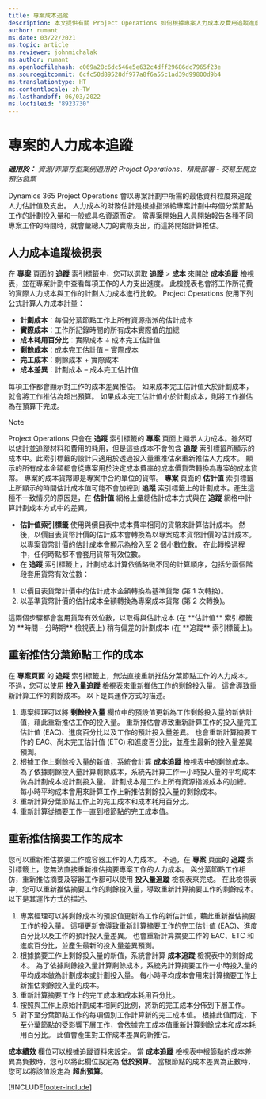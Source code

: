 ```yaml
---
title: 專案成本追蹤
description: 本文提供有關 Project Operations 如何根據專案人力成本及費用追蹤進度的相關資訊。
author: rumant
ms.date: 03/22/2021
ms.topic: article
ms.reviewer: johnmichalak
ms.author: rumant
ms.openlocfilehash: c069a28c6dc546e5e632c4dff29686dc7965f23e
ms.sourcegitcommit: 6cfc50d89528df977a8f6a55c1ad39d99800d9b4
ms.translationtype: HT
ms.contentlocale: zh-TW
ms.lasthandoff: 06/03/2022
ms.locfileid: "8923730"
---
```

# <a name="labor-cost-tracking-on-projects"></a>專案的人力成本追蹤

_**適用於：** 資源/非庫存型案例適用的 Project Operations、精簡部署 - 交易至開立預估發票_

Dynamics 365 Project Operations 會以專案計劃中所需的最低資料粒度來追蹤人力估計值及支出。 人力成本的財務估計是根據指派給專案計劃中每個分葉節點工作的計劃投入量和一般或具名資源而定。 當專案開始且人員開始報告各種不同專案工作的時間時，就會彙總人力的實際支出，而這將開始計算推估。

## <a name="labor-cost-tracking-view"></a>人力成本追蹤檢視表

在 **專案** 頁面的 **追蹤** 索引標籤中，您可以選取 **追蹤** > **成本** 來開啟 **成本追蹤** 檢視表，並在專案計劃中查看每項工作的人力支出進度。 此檢視表也會將工作所花費的實際人力成本與工作的計劃人力成本進行比較。 Project Operations 使用下列公式計算人力成本計量：

- **計劃成本**：每個分葉節點工作上所有資源指派的估計成本
- **實際成本**：工作所記錄時間的所有成本實際值的加總
- **成本耗用百分比**：實際成本 ÷ 成本完工估計值
- **剩餘成本**：成本完工估計值 – 實際成本
- **完工成本**：剩餘成本 + 實際成本
- **成本差異**：計劃成本 – 成本完工估計值

每項工作都會顯示對工作的成本差異推估。 如果成本完工估計值大於計劃成本，就會將工作推估為超出預算。 如果成本完工估計值小於計劃成本，則將工作推估為在預算下完成。

>[!NOTE]
> Project Operations 只會在 **追蹤** 索引標籤的 **專案** 頁面上顯示人力成本。雖然可以估計並追蹤材料和費用的耗用，但是這些成本不會包含 **追蹤** 索引標籤所顯示的成本中。此索引標籤的設計只適用於透過投入量重推估來重新推估人力成本。
顯示的所有成本金額都會從專案用於決定成本費率的成本價貨幣轉換為專案的成本貨幣。 專案的成本貨幣即是專案中合約單位的貨幣。 **專案** 頁面的 **估計值** 索引標籤上所顯示的時間估計成本值可能不會加總到 **追蹤** 索引標籤上的計劃成本。產生這種不一致情况的原因是，在 **估計值** 網格上彙總估計成本方式與在 **追蹤** 網格中計算計劃成本方式中的差異。 
>
> - **估計值索引標籤** 使用與價目表中成本費率相同的貨幣來計算估計成本。 然後，以價目表貨幣計價的估計成本會轉換為以專案成本貨幣計價的估計成本。 以專案貨幣計價的估計成本會顯示為捨入至 2 個小數位數。 在此轉換過程中，任何時點都不會套用貨幣有效位數。 
> - 在 **追蹤** 索引標籤上，計劃成本計算依循略微不同的計算順序，包括分兩個階段套用貨幣有效位數： 
   ><ol>
   ><li>以價目表貨幣計價中的估計成本金額轉換為基準貨幣 (第 1 次轉換)。</li>
   ><li>以基準貨幣計價的估計成本金額轉換為專案成本貨幣 (第 2 次轉換)。 </li>
   ></ol>
   >這兩個步驟都會套用貨幣有效位數，以取得與估計成本 (在 **估計值** 索引標籤的 **時間 - 分時期** 檢視表上) 稍有偏差的計劃成本 (在 **追蹤** 索引標籤上)。 
   
## <a name="reprojecting-costs-on-leaf-node-tasks"></a>重新推估分葉節點工作的成本

在 **專案頁面** 的 **追蹤** 索引標籤上，無法直接重新推估分葉節點工作的人力成本。 不過，您可以使用 **投入量追蹤** 檢視表來重新推估工作的剩餘投入量。 這會導致重新計算工作的剩餘成本。 以下是其運作方式的描述。

1. 專案經理可以將 **剩餘投入量** 欄位中的預設值更新為工作剩餘投入量的新估計值，藉此重新推估工作的投入量。 重新推估會導致重新計算工作的投入量完工估計值 (EAC)、進度百分比以及工作的預計投入量差異。 也會重新計算摘要工作的 EAC、尚未完工估計值 (ETC) 和進度百分比，並產生最新的投入量差異預測。
2. 根據工作上剩餘投入量的新值，系統會計算 **成本追蹤** 檢視表中的剩餘成本。 為了依據剩餘投入量計算剩餘成本，系統先計算工作一小時投入量的平均成本做為計劃成本或計劃投入量。 計劃成本是工作上所有資源指派成本的加總。 每小時平均成本會用來計算工作上新推估剩餘投入量的剩餘成本。
3. 重新計算分葉節點工作上的完工成本和成本耗用百分比。
4. 重新計算從摘要工作一直到根節點的完工成本值。

## <a name="reprojecting-costs-on-summary-tasks"></a>重新推估摘要工作的成本

您可以重新推估摘要工作或容器工作的人力成本。 不過，在 **專案** 頁面的 **追蹤** 索引標籤上，您無法直接重新推估摘要專案工作的人力成本。 與分葉節點工作相仿，重新推估摘要及容器工作都可以使用 **投入量追蹤** 檢視表來完成。 在此檢視表中，您可以重新推估摘要工作的剩餘投入量，導致重新計算摘要工作的剩餘成本。 以下是其運作方式的描述。

1. 專案經理可以將剩餘成本的預設值更新為工作的新估計值，藉此重新推估摘要工作的投入量。 這項更新會導致重新計算摘要工作的完工估計值 (EAC)、進度百分比以及工作的預計投入量差異。 也會重新計算摘要工作的 EAC、ETC 和進度百分比，並產生最新的投入量差異預測。
2. 根據摘要工作上剩餘投入量的新值，系統會計算 **成本追蹤** 檢視表中的剩餘成本。 為了依據剩餘投入量計算剩餘成本，系統先計算摘要工作一小時投入量的平均成本做為計劃成本或計劃投入量。 每小時平均成本會用來計算摘要工作上新推估剩餘投入量的成本。
3. 重新計算摘要工作上的完工成本和成本耗用百分比。
4. 按照與工作上原始計劃成本相同的比例，將新的完工成本分佈到下層工作。
5. 對下至分葉節點工作的每項個別工作計算新的完工成本值。 根據此值而定，下至分葉節點的受影響下層工作，會依據完工成本值重新計算剩餘成本和成本耗用百分比。 此值會產生對工作成本差異的新推估。 


**成本績效** 欄位可以根據追蹤資料來設定。 當 **成本追蹤** 檢視表中根節點的成本差異為負數時，您可以將此欄位設定為 **低於預算**。 當根節點的成本差異為正數時，您可以將該值設定為 **超出預算**。


[!INCLUDE[footer-include](../includes/footer-banner.md)]
